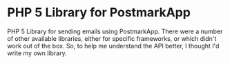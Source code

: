 PHP 5 Library for PostmarkApp
=============

PHP 5 Library for sending emails using PostmarkApp.  There were a number of other available libraries, either for specific frameworks, or which didn't work out of the box. So, to help me understand the API better, I thought I'd write my own library.
